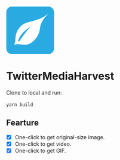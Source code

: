 
![TwitterMediaHarvest](./src/assets/icons/icon128.png)
# TwitterMediaHarvest

Clone to local and run:

```yarn build```


## Fearture
- [x] One-click to get original-size image.
- [x] One-click to get video.
- [x] One-click to get GIF.
